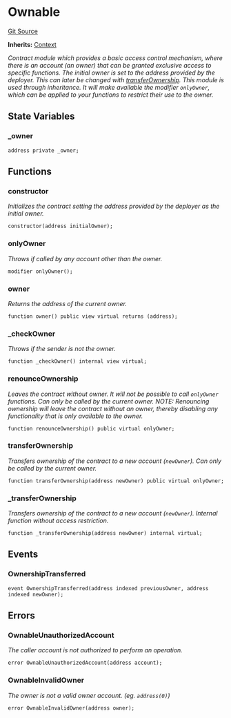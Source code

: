 # Ownable
[Git Source](https://github.com/BJustCoin/BJustCoin/blob/e7038856495a90d82d025f98c39648e6605afbeb/src/flatten/ICOManager_flatten.sol)

**Inherits:**
[Context](/src/flatten/ICOManager_flatten.sol/abstract.Context.md)

*Contract module which provides a basic access control mechanism, where
there is an account (an owner) that can be granted exclusive access to
specific functions.
The initial owner is set to the address provided by the deployer. This can
later be changed with [transferOwnership](/src/flatten/ICOManager_flatten.sol/abstract.Ownable.md#transferownership).
This module is used through inheritance. It will make available the modifier
`onlyOwner`, which can be applied to your functions to restrict their use to
the owner.*


## State Variables
### _owner

```solidity
address private _owner;
```


## Functions
### constructor

*Initializes the contract setting the address provided by the deployer as the initial owner.*


```solidity
constructor(address initialOwner);
```

### onlyOwner

*Throws if called by any account other than the owner.*


```solidity
modifier onlyOwner();
```

### owner

*Returns the address of the current owner.*


```solidity
function owner() public view virtual returns (address);
```

### _checkOwner

*Throws if the sender is not the owner.*


```solidity
function _checkOwner() internal view virtual;
```

### renounceOwnership

*Leaves the contract without owner. It will not be possible to call
`onlyOwner` functions. Can only be called by the current owner.
NOTE: Renouncing ownership will leave the contract without an owner,
thereby disabling any functionality that is only available to the owner.*


```solidity
function renounceOwnership() public virtual onlyOwner;
```

### transferOwnership

*Transfers ownership of the contract to a new account (`newOwner`).
Can only be called by the current owner.*


```solidity
function transferOwnership(address newOwner) public virtual onlyOwner;
```

### _transferOwnership

*Transfers ownership of the contract to a new account (`newOwner`).
Internal function without access restriction.*


```solidity
function _transferOwnership(address newOwner) internal virtual;
```

## Events
### OwnershipTransferred

```solidity
event OwnershipTransferred(address indexed previousOwner, address indexed newOwner);
```

## Errors
### OwnableUnauthorizedAccount
*The caller account is not authorized to perform an operation.*


```solidity
error OwnableUnauthorizedAccount(address account);
```

### OwnableInvalidOwner
*The owner is not a valid owner account. (eg. `address(0)`)*


```solidity
error OwnableInvalidOwner(address owner);
```


